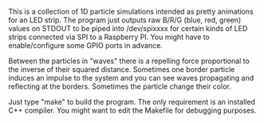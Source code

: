 This is a collection of 1D particle simulations intended as pretty animations
for an LED strip. The program just outputs raw B/R/G (blue, red, green) values
on STDOUT to be piped into /dev/spixxxx for certain kinds of LED strips
connected via SPI to a Raspberry PI. You might have to enable/configure some
GPIO ports in advance.

Between the particles in "waves" there is a repelling force proportional to
the inverse of their squared distance. Sometimes one border particle induces
an impulse to the system and you can see waves propagating and reflecting at
the borders. Sometimes the particle change their color.

Just type "make" to build the program. The only requirement is an installed
C++ compiler. You might want to edit the Makefile for debugging purposes.
